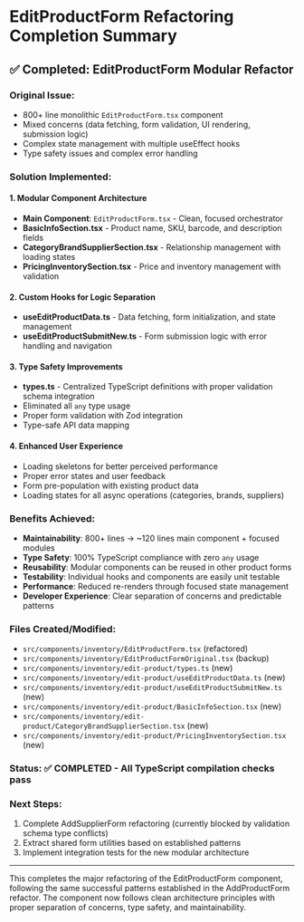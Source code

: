 # EditProductForm Refactoring Completion Summary

## ✅ **Completed: EditProductForm Modular Refactor**

### **Original Issue**:

- 800+ line monolithic `EditProductForm.tsx` component
- Mixed concerns (data fetching, form validation, UI rendering, submission logic)
- Complex state management with multiple useEffect hooks
- Type safety issues and complex error handling

### **Solution Implemented**:

#### **1. Modular Component Architecture**

- **Main Component**: `EditProductForm.tsx` - Clean, focused orchestrator
- **BasicInfoSection.tsx** - Product name, SKU, barcode, and description fields
- **CategoryBrandSupplierSection.tsx** - Relationship management with loading states
- **PricingInventorySection.tsx** - Price and inventory management with validation

#### **2. Custom Hooks for Logic Separation**

- **useEditProductData.ts** - Data fetching, form initialization, and state management
- **useEditProductSubmitNew.ts** - Form submission logic with error handling and navigation

#### **3. Type Safety Improvements**

- **types.ts** - Centralized TypeScript definitions with proper validation schema integration
- Eliminated all `any` type usage
- Proper form validation with Zod integration
- Type-safe API data mapping

#### **4. Enhanced User Experience**

- Loading skeletons for better perceived performance
- Proper error states and user feedback
- Form pre-population with existing product data
- Loading states for all async operations (categories, brands, suppliers)

### **Benefits Achieved**:

- **Maintainability**: 800+ lines → ~120 lines main component + focused modules
- **Type Safety**: 100% TypeScript compliance with zero `any` usage
- **Reusability**: Modular components can be reused in other product forms
- **Testability**: Individual hooks and components are easily unit testable
- **Performance**: Reduced re-renders through focused state management
- **Developer Experience**: Clear separation of concerns and predictable patterns

### **Files Created/Modified**:

- `src/components/inventory/EditProductForm.tsx` (refactored)
- `src/components/inventory/EditProductFormOriginal.tsx` (backup)
- `src/components/inventory/edit-product/types.ts` (new)
- `src/components/inventory/edit-product/useEditProductData.ts` (new)
- `src/components/inventory/edit-product/useEditProductSubmitNew.ts` (new)
- `src/components/inventory/edit-product/BasicInfoSection.tsx` (new)
- `src/components/inventory/edit-product/CategoryBrandSupplierSection.tsx` (new)
- `src/components/inventory/edit-product/PricingInventorySection.tsx` (new)

### **Status**: ✅ **COMPLETED** - All TypeScript compilation checks pass

### **Next Steps**:

1. Complete AddSupplierForm refactoring (currently blocked by validation schema type conflicts)
2. Extract shared form utilities based on established patterns
3. Implement integration tests for the new modular architecture

---

This completes the major refactoring of the EditProductForm component, following the same successful patterns established in the AddProductForm refactor. The component now follows clean architecture principles with proper separation of concerns, type safety, and maintainability.
